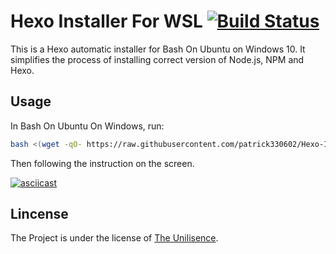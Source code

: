 # Hexo Installer For WSL [![Build Status](https://travis-ci.org/patrick330602/Hexo-Installer-For-WSL.svg?branch=master)](https://travis-ci.org/patrick330602/Hexo-Installer-For-WSL)

This is a Hexo automatic installer for Bash On Ubuntu on Windows 10. It simplifies the process of installing correct version of Node.js, NPM and Hexo.
  
## Usage

In Bash On Ubuntu On Windows, run:
```sh
bash <(wget -qO- https://raw.githubusercontent.com/patrick330602/Hexo-Installer-For-WSL/master/hexo.sh)
```
Then following the instruction on the screen.

[![asciicast](https://asciinema.org/a/a32cmgpfttmlwmyjohfn0xltf.png)](https://asciinema.org/a/a32cmgpfttmlwmyjohfn0xltf)

## Lincense

The Project is under the license of [The Unilisence](https://raw.githubusercontent.com/patrick330602/Hexo-Installer-For-WSL/master/LICENSE). 
